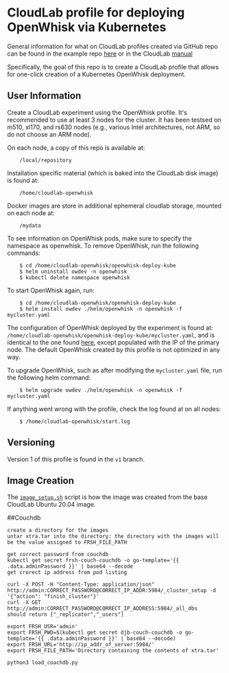 # CloudLab profile for deploying OpenWhisk via Kubernetes

General information for what on CloudLab profiles created via GitHub repo can be found in the example repo [here](https://github.com/emulab/my-profile) or in the CloudLab [manual](https://docs.cloudlab.us/cloudlab-manual.html)

Specifically, the goal of this repo is to create a CloudLab profile that allows for one-click creation of a Kubernetes OpenWhisk deployment.

## User Information

Create a CloudLab experiment using the OpenWhisk profile. It's recommended to use at least 3 nodes for the cluster. It has been testsed on m510, xl170, and rs630 nodes (e.g., various Intel architectures, not ARM, so do not choose an ARM node). 

On each node, a copy of this repo is available at:
```
    /local/repository
```
Installation specific material (which is baked into the CloudLab disk image) is found at:
```
    /home/cloudlab-openwhisk
```
Docker images are store in additional ephemeral cloudlab storage, mounted on each node at:
```
    /mydata
```

To see information on OpenWhisk pods, make sure to specify the namespace as openwhisk. To remove OpenWhisk,
run the following commands:
```
    $ cd /home/cloudlab-openwhisk/openwhisk-deploy-kube
    $ helm uninstall owdev -n openwhisk
    $ kubectl delete namespace openwhisk
```

To start OpenWhisk again, run:
```
    $ cd /home/cloudlab-openwhisk/openwhisk-deploy-kube
    $ helm install owdev ./helm/openwhisk -n openwhisk -f mycluster.yaml
```

The configuration of OpenWhisk deployed by the experiment is found at: ```/home/cloudlab-openwhisk/openwhisk-deploy-kube/mycluster.yaml```, and is 
identical to the one found [here](mycluster.yaml), except populated with the IP of the primary node. The
default OpenWhisk created by this profile is not optimized in any way. 

To upgrade OpenWhisk, such as after modifying the ```mycluster.yaml``` file, run the following helm command:
```
    $ helm upgrade owdev ./helm/openwhisk -n openwhisk -f mycluster.yaml
```

If anything went wrong with the profile, check the log found at on all nodes:
```
    $ /home/cloudlab-openwhisk/start.log
```

## Versioning
Version 1 of this profile is found in the ```v1``` branch.

## Image Creation

The [```image_setup.sh```](image_setup.sh) script is how the image was created from the base CloudLab Ubuntu 20.04 image.

##Couchdb

```
create a directory for the images
untar xtra.tar into the directory: the directory with the images will be the value assigned to FRSH_FILE_PATH

get correct password from couchdb
kubectl get secret frsh-couch-couchdb -o go-template='{{ .data.adminPassword }}' | base64 --decode
get crorect ip address from pod listing

curl -X POST -H "Content-Type: application/json" http://admin:CORRECT_PASSWORD@CORRECT_IP_ADDR:5984/_cluster_setup -d '{"action": "finish_cluster"}'
curl -X GET http://admin:CORRECT_PASSWORD@CORRECT_IP_ADDRESS:5984/_all_dbs
should return ["_replicator","_users"]

export FRSH_USR='admin'
export FRSH_PWD=$(kubectl get secret djb-couch-couchdb -o go-template='{{ .data.adminPassword }}' | base64 --decode)
export FRSH_URL='http://ip_addr_of_server:5984/'
export FRSH_FILE_PATH='Directory containing the contents of xtra.tar'

python3 load_coachdb.py


   ```

